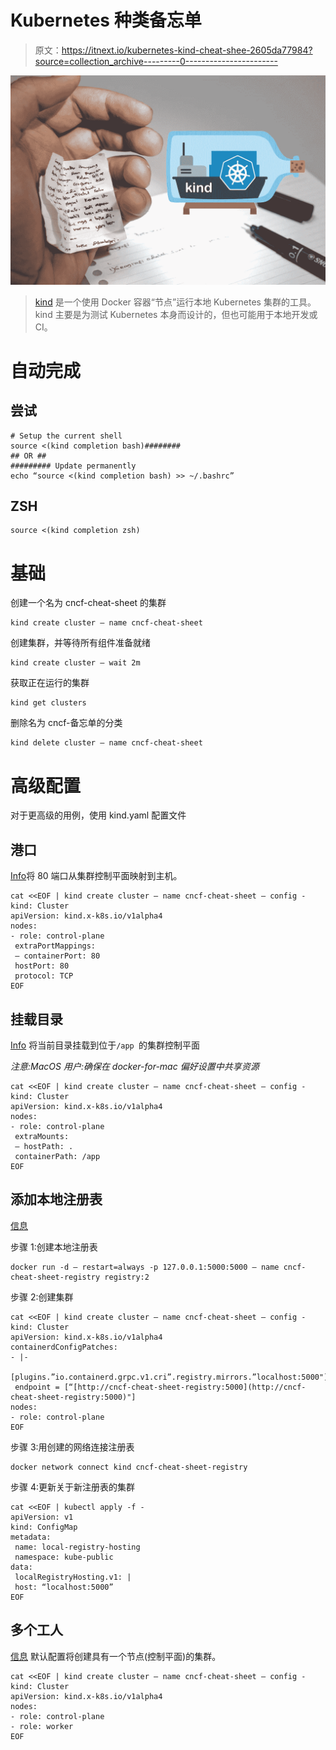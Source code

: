# Kubernetes 种类备忘单

> 原文：<https://itnext.io/kubernetes-kind-cheat-shee-2605da77984?source=collection_archive---------0----------------------->

![](img/ee10687986e14aa23cba1d059cbb08a4.png)

> [kind](https://sigs.k8s.io/kind) 是一个使用 Docker 容器“节点”运行本地 Kubernetes 集群的工具。
> kind 主要是为测试 Kubernetes 本身而设计的，但也可能用于本地开发或 CI。

# 自动完成

## 尝试

```
# Setup the current shell
source <(kind completion bash)########
## OR ##
######### Update permanently
echo “source <(kind completion bash) >> ~/.bashrc”
```

## ZSH

```
source <(kind completion zsh)
```

# 基础

创建一个名为 cncf-cheat-sheet 的集群

```
kind create cluster — name cncf-cheat-sheet
```

创建集群，并等待所有组件准备就绪

```
kind create cluster — wait 2m
```

获取正在运行的集群

```
kind get clusters
```

删除名为 cncf-备忘单的分类

```
kind delete cluster — name cncf-cheat-sheet
```

# 高级配置

对于更高级的用例，使用 kind.yaml 配置文件

## 港口

[Info](https://kind.sigs.k8s.io/docs/user/configuration/#extra-port-mappings)将 80 端口从集群控制平面映射到主机。

```
cat <<EOF | kind create cluster — name cncf-cheat-sheet — config -
kind: Cluster
apiVersion: kind.x-k8s.io/v1alpha4
nodes:
- role: control-plane
 extraPortMappings:
 — containerPort: 80
 hostPort: 80
 protocol: TCP
EOF
```

## 挂载目录

[Info](https://kind.sigs.k8s.io/docs/user/configuration/#extra-mounts)
将当前目录挂载到位于`/app `的集群控制平面

*注意:MacOS 用户:确保在 docker-for-mac 偏好设置中共享资源*

```
cat <<EOF | kind create cluster — name cncf-cheat-sheet — config -
kind: Cluster
apiVersion: kind.x-k8s.io/v1alpha4
nodes:
- role: control-plane
 extraMounts:
 — hostPath: .
 containerPath: /app
EOF
```

## 添加本地注册表

[信息](https://kind.sigs.k8s.io/docs/user/local-registry/)

步骤 1:创建本地注册表

```
docker run -d — restart=always -p 127.0.0.1:5000:5000 — name cncf-cheat-sheet-registry registry:2
```

步骤 2:创建集群

```
cat <<EOF | kind create cluster — name cncf-cheat-sheet — config -
kind: Cluster
apiVersion: kind.x-k8s.io/v1alpha4
containerdConfigPatches:
- |-
 [plugins.”io.containerd.grpc.v1.cri”.registry.mirrors.”localhost:5000"]
 endpoint = [“[http://cncf-cheat-sheet-registry:5000](http://cncf-cheat-sheet-registry:5000)"]
nodes:
- role: control-plane
EOF
```

步骤 3:用创建的网络连接注册表

```
docker network connect kind cncf-cheat-sheet-registry
```

步骤 4:更新关于新注册表的集群

```
cat <<EOF | kubectl apply -f -
apiVersion: v1
kind: ConfigMap
metadata:
 name: local-registry-hosting
 namespace: kube-public
data:
 localRegistryHosting.v1: |
 host: “localhost:5000”
EOF
```

## 多个工人

[信息](https://kind.sigs.k8s.io/docs/user/configuration/#nodes)
默认配置将创建具有一个节点(控制平面)的集群。

```
cat <<EOF | kind create cluster — name cncf-cheat-sheet — config -
kind: Cluster
apiVersion: kind.x-k8s.io/v1alpha4
nodes:
- role: control-plane
- role: worker
EOF
```
